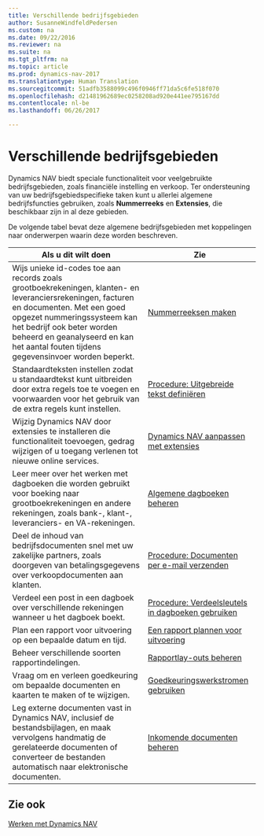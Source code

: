 ```yaml
---
title: Verschillende bedrijfsgebieden
author: SusanneWindfeldPedersen
ms.custom: na
ms.date: 09/22/2016
ms.reviewer: na
ms.suite: na
ms.tgt_pltfrm: na
ms.topic: article
ms.prod: dynamics-nav-2017
ms.translationtype: Human Translation
ms.sourcegitcommit: 51adfb3588099c496f0946ff71da5c6fe518f070
ms.openlocfilehash: d21481962689ec0258208ad920e441ee795167dd
ms.contentlocale: nl-be
ms.lasthandoff: 06/26/2017

---
```


# <a name="across-business-areas"></a>Verschillende bedrijfsgebieden

Dynamics NAV biedt speciale functionaliteit voor veelgebruikte bedrijfsgebieden, zoals financiële instelling en verkoop. Ter ondersteuning van uw bedrijfsgebiedspecifieke taken kunt u allerlei algemene bedrijfsfuncties gebruiken, zoals **Nummerreeks** en **Extensies**, die beschikbaar zijn in al deze gebieden.

De volgende tabel bevat deze algemene bedrijfsgebieden met koppelingen naar onderwerpen waarin deze worden beschreven.

|Als u dit wilt doen   |Zie   |
|-----|------|
|Wijs unieke id-codes toe aan records zoals grootboekrekeningen, klanten- en leveranciersrekeningen, facturen en documenten. Met een goed opgezet nummeringssysteem kan het bedrijf ook beter worden beheerd en geanalyseerd en kan het aantal fouten tijdens gegevensinvoer worden beperkt.|[Nummerreeksen maken](ui-create-number-series.md)|
|Standaardteksten instellen zodat u standaardtekst kunt uitbreiden door extra regels toe te voegen en voorwaarden voor het gebruik van de extra regels kunt instellen.|[Procedure: Uitgebreide tekst definiëren](ui-how-define-ext-text.md)|
|Wijzig Dynamics NAV door extensies te installeren die functionaliteit toevoegen, gedrag wijzigen of u toegang verlenen tot nieuwe online services.|[Dynamics NAV aanpassen met extensies](ui-extensions.md)|
|Leer meer over het werken met dagboeken die worden gebruikt voor boeking naar grootboekrekeningen en andere rekeningen, zoals bank-, klant-, leveranciers- en VA-rekeningen.|[Algemene dagboeken beheren](ui-work-general-journals.md)|
|Deel de inhoud van bedrijfsdocumenten snel met uw zakelijke partners, zoals doorgeven van betalingsgegevens over verkoopdocumenten aan klanten.|[Procedure: Documenten per e-mail verzenden](ui-how-send-documents-email.md)|
|Verdeel een post in een dagboek over verschillende rekeningen wanneer u het dagboek boekt.|[Procedure: Verdeelsleutels in dagboeken gebruiken](ui-how-use-allocation-keys-general-journals.md)|
|Plan een rapport voor uitvoering op een bepaalde datum en tijd.|[Een rapport plannen voor uitvoering](ui-schedule-report.md)|
|Beheer verschillende soorten rapportindelingen.|[Rapportlay-outs beheren](ui-manage-report-layouts.md)|
|Vraag om en verleen goedkeuring om bepaalde documenten en kaarten te maken of te wijzigen.|[Goedkeuringswerkstromen gebruiken](across-how-use-approval-workflows.md)|
|Leg externe documenten vast in Dynamics NAV, inclusief de bestandsbijlagen, en maak vervolgens handmatig de gerelateerde documenten of converteer de bestanden automatisch naar elektronische documenten.|[Inkomende documenten beheren](across-income-documents.md)|

## <a name="see-also"></a>Zie ook
[Werken met Dynamics NAV](ui-work-product.md)


